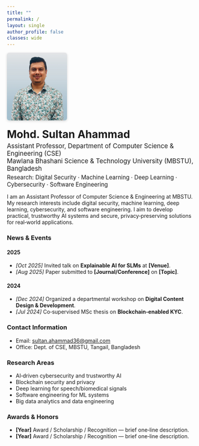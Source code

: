 ```yaml
---
title: ""
permalink: /
layout: single
author_profile: false
classes: wide
---
```


<!-- Hero -->
<div style="display:flex; gap:20px; align-items:center; flex-wrap:wrap; margin-bottom:0.75rem;">
  <img src="/assets/img/profile.png" alt="Profile photo"
     style="width:160px; height:180px; object-fit:cover; border-radius:6px; box-shadow:0 2px 6px rgba(0,0,0,0.15);">
  <div>
    <h1 style="margin:0;">Mohd. Sultan Ahammad</h1>
    <p style="margin:0.25rem 0 0 0; font-size:1.05rem;">
      Assistant Professor, Department of Computer Science & Engineering (CSE)<br>
      Mawlana Bhashani Science & Technology University (MBSTU), Bangladesh
    </p>
    <p style="margin:0.25rem 0 0 0; font-size:0.95rem;">
      Research: Digital Security · Machine Learning · Deep Learning · Cybersecurity · Software Engineering
    </p>
  </div>
</div>

<!-- Social icons come from _config.yml author.links -->

<p>
I am an Assistant Professor of Computer Science & Engineering at MBSTU. My research interests include digital security, machine learning, deep learning,
cybersecurity, and software engineering. I aim to develop practical, trustworthy AI systems and secure, privacy‑preserving solutions for real‑world applications.
</p>

### News & Events

#### 2025
- <em>[Oct 2025]</em> Invited talk on **Explainable AI for SLMs** at **[Venue]**.
- <em>[Aug 2025]</em> Paper submitted to **[Journal/Conference]** on **[Topic]**.

#### 2024
- <em>[Dec 2024]</em> Organized a departmental workshop on **Digital Content Design & Development**.
- <em>[Jul 2024]</em> Co‑supervised MSc thesis on **Blockchain‑enabled KYC**.

### Contact Information
- Email: <a href="mailto:sultan.ahammad36@gmail.com">sultan.ahammad36@gmail.com</a><br>
- Office: Dept. of CSE, MBSTU, Tangail, Bangladesh

### Research Areas
- AI‑driven cybersecurity and trustworthy AI
- Blockchain security and privacy
- Deep learning for speech/biomedical signals
- Software engineering for ML systems
- Big data analytics and data engineering

### Awards & Honors
- <strong>[Year]</strong> Award / Scholarship / Recognition — brief one‑line description.
- <strong>[Year]</strong> Award / Scholarship / Recognition — brief one‑line description.

<!-- Optional: badge strip (uses academicons + fontawesome icons from your config) -->
<div style="margin-top:0.5rem;">
  <a href="https://scholar.google.com/citations?user=qM-KYTkAAAAJ&hl=en" class="ai ai-google-scholar ai-fw" style="font-size:1.25rem; margin-right:6px;"></a>
  <a href="https://orcid.org/0000-0003-1376-220X" class="ai ai-orcid ai-fw" style="font-size:1.25rem; margin-right:6px;"></a>
  <a href="https://www.linkedin.com/" class="fab fa-linkedin" style="font-size:1.25rem; margin-right:6px;"></a>
  <a href="https://github.com/sultanahammad" class="fab fa-github" style="font-size:1.25rem;"></a>
</div>
